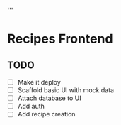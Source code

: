 '''
# Recipes Frontend

## TODO

- [ ] Make it deploy
- [ ] Scaffold basic UI with mock data
- [ ] Attach database to UI
- [ ] Add auth
- [ ] Add recipe creation